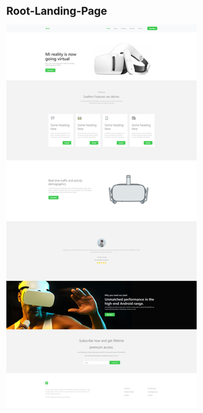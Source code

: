 <h1> Root-Landing-Page</h1>


![Screenshot](https://raw.githubusercontent.com/Zid95/Root-Landing-Page/main/screencapture.png)
